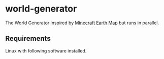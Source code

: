 # world-generator

The World Generator inspired by [Minecraft Earth Map](https://earth.motfe.net/) but runs in parallel.

## Requirements

Linux with following software installed.



```bash